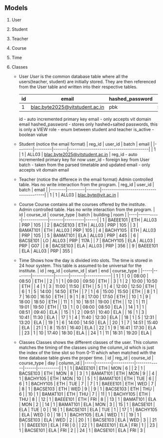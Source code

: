 ## Models
1. User
2. Student
3. Teacher
4. Course
5. Time
6. Classes

   - User
     *User* is the common database table where all the users(teacher, student) are initially stored. They are then referenced from the User table and written into their respective tables.
     
      | id | email                                   | hashed_password | role    | is_active |
      |----|-----------------------------------------|-----------------------|---------|-----------|
      | 1  | blac.byte2025@vitstudent.ac.in | pbk                   | student | 1         |
     id - auto incremented primary key
     email - only accepts vit domain email
     hashed_password - stores only hashed+salted passwords, this is only a VIEW
     role - enum between student and teacher
     is_active - boolean value
   
   - Student (notice the email format)
     | reg_id | user_id | batch | email                                   |
     |--------|---------|-------|-----------------------------------------|
     | 1      | 1       | ALL03  | blac.byte2025@vitstudent.ac.in |
     reg_id - auto incremented primary key for now
     user_id - foreign key from User
     batch - taken from the parsed timetable and updated
     email - only accepts vit domain email

   - Teacher (notice the differece in the email format)
     Admin controlled table. Has no write interaction from the program.
     | reg_id | user_id | batch | email                                   |
     |--------|---------|-------|-----------------------------------------|
     | 1      | 1       | ALL03  | blac.byte@vit.ac.in |  
     
   - Course
     Course contains all the courses offered by the institute. Admin controlled table. Has no write interaction from the program.
      | id | course_id | course_type | batch | building | room |
      |----|-----------|-------------|-------|----------|------|
      | 1  | BAEEE101  | ETH         | ALL03 | PRP      | 105  |
      | 2  | BACSE103  | ETH         | ALL03 | PRP      | 105  |
      | 3  | BAMAT101  | ETH         | ALL03 | PRP      | 105  |
      | 4  | BACHY105  | ETH         | ALL03 | PRP      | 105  |
      | 5  | BAMAT101  | ELA         | ALL03 | PRP      | 445  |
      | 6  | BACSE101  | LO          | ALL03 | PRP      | 117A |
      | 7  | BACHY105  | ELA         | ALL03 | PRP      | G07  |
      | 8  | BACSE103  | ELA         | ALL03 | PRP      | 356  |
      | 9  | BAEEE101  | ELA         | ALL03 | PRP      | 355  |

   - Time
     Shows how the day is divided into slots. The time is stored in 24 hour system. 
     This table is assumed to be universal for the institute.
      | id  | reg_id | column_id | start | end   | course_type |
      |-----|--------|-----------|-------|-------|-------------|
      | 1  | 1      | 0         | 08:00 | 08:50 | ETH         |
      | 2  | 1      | 1         | 09:00 | 09:50 | ETH         |
      | 3  | 1      | 2         | 10:00 | 10:50 | ETH         |
      | 4 | 1      | 3         | 11:00 | 11:50 | ETH         |
      | 5 | 1      | 4         | 12:00 | 12:50 | ETH         |
      | 6 | 1      | 5         | 14:00 | 14:50 | ETH         |
      | 7 | 1      | 6         | 15:00 | 15:50 | ETH         |
      | 8 | 1      | 7         | 16:00 | 16:50 | ETH         |
      | 9 | 1      | 8         | 17:00 | 17:50 | ETH         |
      | 10 | 1      | 9         | 18:00 | 18:50 | ETH         |
      | 11 | 1      | 10        | 18:51 | 19:00 | ETH         |
      | 12 | 1      | 11        | 19:01 | 19:50 | ETH         |
      | 13 | 1      | 0         | 08:00 | 08:50 | ELA         |
      | 14 | 1      | 1         | 08:51 | 09:40 | ELA         |
      | 15 | 1      | 2         | 09:51 | 10:40 | ELA         |
      | 16 | 1      | 3         | 10:41 | 11:30 | ELA         |
      | 17 | 1      | 4         | 11:40 | 12:30 | ELA         |
      | 18 | 1      | 5         | 12:31 | 13:20 | ELA         |
      | 19 | 1      | 6         | 14:00 | 14:50 | ELA         |
      | 20 | 1      | 7         | 14:51 | 15:40 | ELA         |
      | 21 | 1      | 8         | 15:51 | 16:40 | ELA         |
      | 22 | 1      | 9         | 16:41 | 17:30 | ELA         |
      | 23 | 1      | 10        | 17:40 | 18:30 | ELA         |
      | 24 | 1      | 11        | 18:31 | 19:20 | ELA         |

   - Classes
     Classes shows the different classes of the user. This column matches the timing of the classes using the column_id which is just the index of the time slot so from 0-11 which when            matched with the time database table gives the proper time.
      | id  | reg_id | course_id | course_type | day  | column_id |
      |-----|--------|-----------|-------------|------|-----------|
      | 1   | 1      | BAEEE101  | ETH         | MON  | 6         |
      | 2   | 1      | BACSE103  | ETH         | MON  | 8         |
      | 3   | 1      | BAMAT101  | ETH         | MON  | 9         |
      | 4   | 1      | BACHY105  | ETH         | MON  | 10        |
      | 5   | 1      | BAMAT101  | ETH         | TUE  | 6         |
      | 6   | 1      | BACHY105  | ETH         | TUE  | 7         |
      | 7   | 1      | BAEEE101  | ETH         | WED  | 7         |
      | 8   | 1      | BACSE103  | ETH         | WED  | 9         |
      | 9   | 1      | BACSE103  | ETH         | THU  | 6         |
      | 10  | 1      | BAMAT101  | ETH         | THU  | 7         |
      | 11  | 1      | BACHY105  | ETH         | THU  | 8         |
      | 12  | 1      | BAEEE101  | ETH         | FRI  | 8         |
      | 13  | 1      | BAMAT101  | ELA         | MON  | 2         |
      | 14  | 1      | BAMAT101  | ELA         | MON  | 3         |
      | 15  | 1      | BACSE101  | ELA         | TUE  | 0         |
      | 16  | 1      | BACSE101  | ELA         | TUE  | 1         |
      | 17  | 1      | BACHY105  | ELA         | WED  | 0         |
      | 18  | 1      | BACHY105  | ELA         | WED  | 1         |
      | 19  | 1      | BACSE103  | ELA         | WED  | 2         |
      | 20  | 1      | BACSE103  | ELA         | WED  | 3         |
      | 21  | 1      | BAEEE101  | ELA         | FRI  | 0         |
      | 22  | 1      | BAEEE101  | ELA         | FRI  | 1         |
      | 23  | 1      | BACSE101  | ELA         | FRI  | 2         |
      | 24  | 1      | BACSE101  | ELA         | FRI  | 3         |







     
